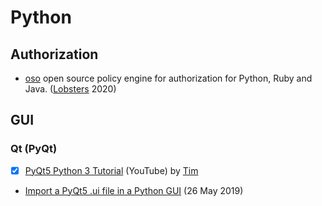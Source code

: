 # Python

## Authorization

* [oso](https://www.osohq.com/) open source policy engine for authorization for Python, Ruby and Java. ([Lobsters](https://lobste.rs/s/ichq3d/oso_open_source_policy_engine_for) 2020)

## GUI

### Qt (PyQt)

* [x] [PyQt5 Python 3 Tutorial](https://www.youtube.com/playlist?list=PLzMcBGfZo4-lB8MZfHPLTEHO9zJDDLpYj) (YouTube) by [Tim](https://techwithtim.net/)
* [Import a PyQt5 .ui file in a Python GUI](https://nitratine.net/blog/post/how-to-import-a-pyqt5-ui-file-in-a-python-gui/) (26 May 2019)